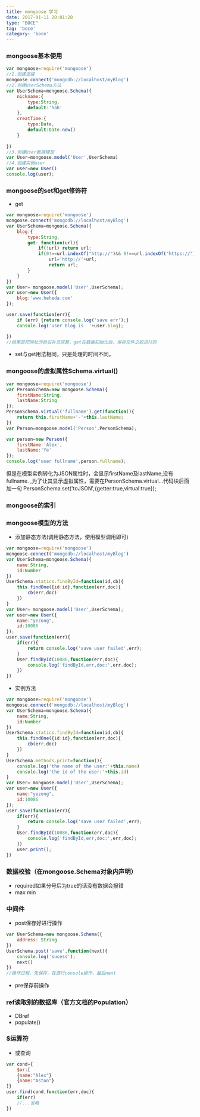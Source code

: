 ```yaml
---
title: mongoose 学习
date: 2017-01-11 20:01:28
type: "BOCE"
tag: 'boce'
category: 'boce'
---
```


### mongoose基本使用
```javascript
var mongoose=require('mongoose')
//1.创建连接
mongoose.connect('mongodb://localhost/myBlog')
//2.创建UserSchema方法
var UserSchema=mongoose.Schema({
    nickname:{
        type:String,
        default:'hah'
    },
    creatTime:{
        type:Date,
        default:Date.now()
    }
    
})
//3.创建User数据模型
var User=mongoose.model('User',UserSchema)
//4.创建实例user
var user=new User()
console.log(user);
```
### mongoose的set和get修饰符
+ get 
```javascript
var mongoose=require('mongoose')
mongoose.connect('mongodb://localhost/myBlog')
var UserSchema=mongoose.Schema({
    blog:{
        type:String,
        get: function(url){
            if(!url) return url;
            if(0!==url.indexOf("http://")&& 0!==url.indexOf("https://"))
                url='http://'+url;
                return url;
        }
    }
})
var User= mongoose.model('User',UserSchema);
var user=new User({
    blog:'www.heheda.com'
});

user.save(function(err){
    if (err) {return console.log('save err');}
    console.log('user blog is  '+user.blog);

})
//结果是把网址的协议补充完整，get在数据初始化后、保存文件之前进行的
```
+ set与get用法相同，只是处理的时间不同。
### mongoose的虚拟属性Schema.virtual()
```javascript
var mongoose=require('mongoose')
var PersonSchema=new mongoose.Schema({
    firstName:String,
    lastName:String
});
PersonSchema.virtual('fullname').get(function(){
    return this.firstName+'-'+this.lastName;
})
var Person=mongoose.model('Person',PersonSchema);

var person=new Person({
    firstName:'Alex',
    lastName:'Ye'
});
console.log('user fullname',person.fullname);
```
但是在模型实例转化为JSON属性时，会显示firstName及lastName,没有fullname.
,为了让其显示虚拟属性，需要在PersonSchema.virtual...代码块后面加一句
PersonSchema.set('toJSON',{getter:true,virtual:true});
### mongoose的索引

### mongoose模型的方法
+ 添加静态方法(调用静态方法，使用模型调用即可)
```javascript
var mongoose=require('mongoose')
mongoose.connect('mongodb://localhost/myBlog')
var UserSchema=mongoose.Schema({
    name:String,
    id:Number
})
UserSchema.statics.findById=function(id,cb){
    this.findOne({id:id},function(err,doc){
        cb(err,doc)
    })
}
var User= mongoose.model('User',UserSchema);
var user=new User({
    name:"yezong",
    id:10086
});
user.save(function(err){
    if(err){
        return console.log('save user failed',err);
    }
    User.findById(10086,function(err,doc){
        console.log('findById,err,doc:',err,doc);
    })
})
```
+ 实例方法
```javascript
var mongoose=require('mongoose')
mongoose.connect('mongodb://localhost/myBlog')
var UserSchema=mongoose.Schema({
    name:String,
    id:Number
})
UserSchema.statics.findById=function(id,cb){
    this.findOne({id:id},function(err,doc){
        cb(err,doc)
    })
}
UserSchema.methods.print=function(){
    console.log('the name of the user:'+this.name)
    console.log('the id of the user:'+this.id)
}
var User= mongoose.model('User',UserSchema);
var user=new User({
    name:"yezong",
    id:10086
});
user.save(function(err){
    if(err){
        return console.log('save user failed',err);
    }
    User.findById(10086,function(err,doc){
        console.log('findById,err,doc:',err,doc);
    })
    user.print();
})

```
### 数据校验（在mongoose.Schema对象内声明）
+ required如果分号后为true的话没有数据会报错
+ max min
### 中间件
+ post保存好进行操作
```javascript
var UserSchema=new mongoose.Schema({
    address: String
})
UserSchema.post('save',function(next){
    console.log('sucess');
    next()
})
//操作过程，先保存，在进行console操作，最后next
```
+ pre保存前操作
### ref读取别的数据库（官方文档的Population）
+ DBref
+ populate()
### $运算符
+ 或查询
```javascript
var cond={
    $or:[
    {name:"Alex"}
    {name:"Aston"}
]} 
user.find(cond,function(err,doc){
    if(err)
    //...省略
})
```
